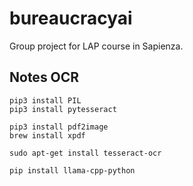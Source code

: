 # bureaucracyai
Group project for LAP course in Sapienza.

## Notes OCR
```
pip3 install PIL
pip3 install pytesseract

pip3 install pdf2image
brew install xpdf

sudo apt-get install tesseract-ocr

pip install llama-cpp-python
```
